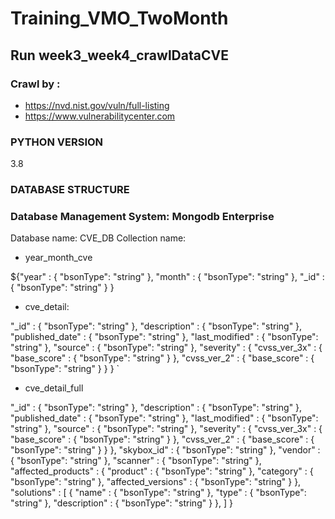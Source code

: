 # Training_VMO_TwoMonth

## Run week3_week4_crawlDataCVE

### Crawl by : 
- https://nvd.nist.gov/vuln/full-listing 
- https://www.vulnerabilitycenter.com

### PYTHON VERSION
3.8

### DATABASE STRUCTURE

### Database Management System: Mongodb Enterprise 
Database name: CVE_DB
Collection name: 
- year_month_cve

${"year" : { "bsonType": "string" }, "month" : { "bsonType": "string" }, "_id" : { "bsonType": "string" } }

- cve_detail:

\"_id" : { "bsonType": "string" },
\"description" : { "bsonType": "string" },
\"published_date" : { "bsonType": "string" },
\"last_modified" : { "bsonType": "string" },
\"source" : { "bsonType": "string" },
"severity" : {
	"cvss_ver_3x" : {
	    "base_score" : { "bsonType": "string" }
	},
	"cvss_ver_2" : {
	    "base_score" : { "bsonType": "string" }
	}
}
`

- cve_detail_full

"_id" : { "bsonType": "string" },
"description" : { "bsonType": "string" },
"published_date" : { "bsonType": "string" },
"last_modified" : { "bsonType": "string" },
"source" : { "bsonType": "string" },
"severity" : {
	"cvss_ver_3x" : {
	    "base_score" : { "bsonType": "string" }
	},
	"cvss_ver_2" : {
	    "base_score" : { "bsonType": "string" }
	}
},
"skybox_id" : { "bsonType": "string" },
"vendor" : { "bsonType": "string" },
"scanner" : { "bsonType": "string" },
"affected_products" : {
    "product" : { "bsonType": "string" },
    "category" : { "bsonType": "string" },
    "affected_versions" : { "bsonType": "string" }
},
"solutions" : [
    {
        "name" : { "bsonType": "string" },
        "type" : { "bsonType": "string" },
        "description" : { "bsonType": "string" }
    },
]
}


